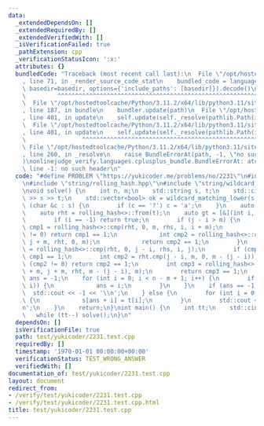 ```yaml
---
data:
  _extendedDependsOn: []
  _extendedRequiredBy: []
  _extendedVerifiedWith: []
  _isVerificationFailed: true
  _pathExtension: cpp
  _verificationStatusIcon: ':x:'
  attributes: {}
  bundledCode: "Traceback (most recent call last):\n  File \"/opt/hostedtoolcache/Python/3.11.2/x64/lib/python3.11/site-packages/onlinejudge_verify/documentation/build.py\"\
    , line 71, in _render_source_code_stat\n    bundled_code = language.bundle(stat.path,\
    \ basedir=basedir, options={'include_paths': [basedir]}).decode()\n          \
    \         ^^^^^^^^^^^^^^^^^^^^^^^^^^^^^^^^^^^^^^^^^^^^^^^^^^^^^^^^^^^^^^^^^^^^^^^^^^^^^^^^^\n\
    \  File \"/opt/hostedtoolcache/Python/3.11.2/x64/lib/python3.11/site-packages/onlinejudge_verify/languages/cplusplus.py\"\
    , line 187, in bundle\n    bundler.update(path)\n  File \"/opt/hostedtoolcache/Python/3.11.2/x64/lib/python3.11/site-packages/onlinejudge_verify/languages/cplusplus_bundle.py\"\
    , line 401, in update\n    self.update(self._resolve(pathlib.Path(included), included_from=path))\n\
    \  File \"/opt/hostedtoolcache/Python/3.11.2/x64/lib/python3.11/site-packages/onlinejudge_verify/languages/cplusplus_bundle.py\"\
    , line 401, in update\n    self.update(self._resolve(pathlib.Path(included), included_from=path))\n\
    \                ^^^^^^^^^^^^^^^^^^^^^^^^^^^^^^^^^^^^^^^^^^^^^^^^^^^^^^^^^\n \
    \ File \"/opt/hostedtoolcache/Python/3.11.2/x64/lib/python3.11/site-packages/onlinejudge_verify/languages/cplusplus_bundle.py\"\
    , line 260, in _resolve\n    raise BundleErrorAt(path, -1, \"no such header\"\
    )\nonlinejudge_verify.languages.cplusplus_bundle.BundleErrorAt: atcoder/convolution.hpp:\
    \ line -1: no such header\n"
  code: "#define PROBLEM \"https://yukicoder.me/problems/no/2231\"\n#include <iostream>\n\
    \n#include \"string/rolling_hash.hpp\"\n#include \"string/wildcard_matching.hpp\"\
    \nvoid solve() {\n    int n, m;\n    std::string s, t;\n    std::cin >> n >> m\
    \ >> s >> t;\n    std::vector<bool> ok = wildcard_matching_lower(s, t);\n    for\
    \ (char &c : s) {\n        if (c == '?') c = 'a';\n    }\n    auto rhs = rolling_hash<>::from(s);\n\
    \    auto rht = rolling_hash<>::from(t);\n    auto gt = [&](int i, int j) {\n\
    \        if (i == -1) return true;\n        if (j - i > m) {\n            int\
    \ cmp1 = rolling_hash<>::cmp(rht, 0, m, rhs, i, i + m);\n            if (cmp1\
    \ != 0) return cmp1 == 1;\n            int cmp2 = rolling_hash<>::cmp(rhs, j,\
    \ j + m, rht, 0, m);\n            return cmp2 == 1;\n        }\n        int cmp1\
    \ = rolling_hash<>::cmp(rht, 0, j - i, rhs, i, j);\n        if (cmp1 != 0) return\
    \ cmp1 == 1;\n        int cmp2 = rht.cmp(j - i, m, 0, m - (j - i));\n        if\
    \ (cmp2 != 0) return cmp2 == 1;\n        int cmp3 = rolling_hash<>::cmp(rhs, i\
    \ + m, j + m, rht, m - (j - i), m);\n        return cmp3 == 1;\n    };\n    int\
    \ ans = -1;\n    for (int i = 0; i < n - m + 1; i++) {\n        if (ok[i] && gt(ans,\
    \ i)) {\n            ans = i;\n        }\n    }\n    if (ans == -1) {\n      \
    \  std::cout << -1 << '\\n';\n    } else {\n        for (int i = 0; i < m; i++)\
    \ {\n            s[ans + i] = t[i];\n        }\n        std::cout << s << '\\\
    n';\n    }\n    return;\n}\nint main() {\n    int tt;\n    std::cin >> tt;\n \
    \   while (tt--) solve();\n}\n"
  dependsOn: []
  isVerificationFile: true
  path: test/yukicoder/2231.test.cpp
  requiredBy: []
  timestamp: '1970-01-01 00:00:00+00:00'
  verificationStatus: TEST_WRONG_ANSWER
  verifiedWith: []
documentation_of: test/yukicoder/2231.test.cpp
layout: document
redirect_from:
- /verify/test/yukicoder/2231.test.cpp
- /verify/test/yukicoder/2231.test.cpp.html
title: test/yukicoder/2231.test.cpp
---
```

